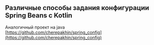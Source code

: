 Различные способы задания конфигурации Spring Beans с Kotlin
----------------

Аналогичный проект на java [https://github.com/cherepakhin/spring_config](https://github.com/cherepakhin/spring_config)